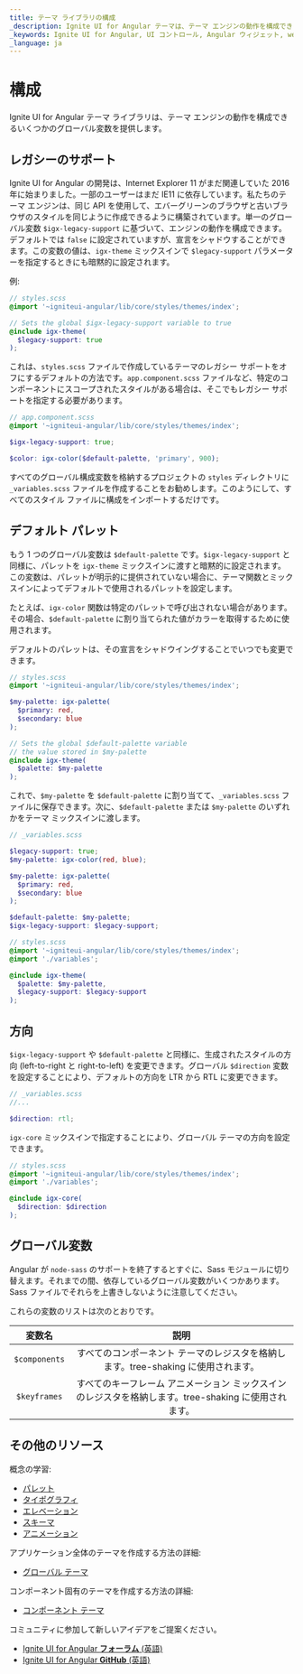 ```yaml
---
title: テーマ ライブラリの構成
_description: Ignite UI for Angular テーマは、テーマ エンジンの動作を構成できるいくつかのグローバル変数を提供します。
_keywords: Ignite UI for Angular, UI コントロール, Angular ウィジェット, web ウィジェット, UI ウィジェット, Angular, ネイティブ Angular コンポーネント スイート, ネイティブ Angular コントロール, ネイティブ Angular コンポーネント ライブラリ, ネイティブ Angular コンポーネント, Angular Theming コンポーネント, Angular Theming
_language: ja
---
```


# 構成

<div class="highlight">Ignite UI for Angular テーマ ライブラリは、テーマ エンジンの動作を構成できるいくつかのグローバル変数を提供します。</div>
<div class="divider"></div>

## レガシーのサポート

Ignite UI for Angular の開発は、Internet Explorer 11 がまだ関連していた 2016 年に始まりました。一部のユーザーはまだ IE11 に依存しています。私たちのテーマ エンジンは、同じ API を使用して、エバーグリーンのブラウザと古いブラウザのスタイルを同じように作成できるように構築されています。単一のグローバル変数 `$igx-legacy-support` に基づいて、エンジンの動作を構成できます。デフォルトでは `false` に設定されていますが、宣言をシャドウすることができます。この変数の値は、`igx-theme` ミックスインで `$legacy-support` パラメーターを指定するときにも暗黙的に設定されます。

例:

```scss
// styles.scss
@import '~igniteui-angular/lib/core/styles/themes/index';

// Sets the global $igx-legacy-support variable to true
@include igx-theme(
  $legacy-support: true
);
```

これは、`styles.scss` ファイルで作成しているテーマのレガシー サポートをオフにするデフォルトの方法です。`app.component.scss` ファイルなど、特定のコンポーネントにスコープされたスタイルがある場合は、そこでもレガシー サポートを指定する必要があります。

```scss
// app.component.scss
@import '~igniteui-angular/lib/core/styles/themes/index';

$igx-legacy-support: true;

$color: igx-color($default-palette, 'primary', 900);
```

すべてのグローバル構成変数を格納するプロジェクトの `styles` ディレクトリに `_variables.scss` ファイルを作成することをお勧めします。このようにして、すべてのスタイル ファイルに構成をインポートするだけです。

## デフォルト パレット

もう 1 つのグローバル変数は `$default-palette` です。`$igx-legacy-support` と同様に、パレットを `igx-theme` ミックスインに渡すと暗黙的に設定されます。この変数は、パレットが明示的に提供されていない場合に、テーマ関数とミックスインによってデフォルトで使用されるパレットを設定します。

たとえば、`igx-color` 関数は特定のパレットで呼び出されない場合があります。その場合、`$default-palette` に割り当てられた値がカラーを取得するために使用されます。

デフォルトのパレットは、その宣言をシャドウイングすることでいつでも変更できます。

```scss
// styles.scss
@import '~igniteui-angular/lib/core/styles/themes/index';

$my-palette: igx-palette(
  $primary: red, 
  $secondary: blue
);

// Sets the global $default-palette variable 
// the value stored in $my-palette
@include igx-theme(
  $palette: $my-palette
);
```

これで、`$my-palette` を `$default-palette` に割り当てて、`_variables.scss` ファイルに保存できます。次に、`$default-palette` または `$my-palette` のいずれかをテーマ ミックスインに渡します。

```scss
// _variables.scss

$legacy-support: true;
$my-palette: igx-color(red, blue);

$my-palette: igx-palette(
  $primary: red, 
  $secondary: blue
);

$default-palette: $my-palette;
$igx-legacy-support: $legacy-support;
```

```scss
// styles.scss
@import '~igniteui-angular/lib/core/styles/themes/index';
@import './variables';

@include igx-theme(
  $palette: $my-palette,
  $legacy-support: $legacy-support
);
```

## 方向

`$igx-legacy-support` や `$default-palette` と同様に、生成されたスタイルの方向 (left-to-right と right-to-left) を変更できます。グローバル `$direction` 変数を設定することにより、デフォルトの方向を LTR から RTL に変更できます。


```scss
// _variables.scss
//...

$direction: rtl;
```

`igx-core` ミックスインで指定することにより、グローバル テーマの方向を設定できます。

```scss
// styles.scss
@import '~igniteui-angular/lib/core/styles/themes/index';
@import './variables';

@include igx-core(
  $direction: $direction
);
```

## グローバル変数

Angular が `node-sass` のサポートを終了するとすぐに、Sass モジュールに切り替えます。それまでの間、依存しているグローバル変数がいくつかあります。Sass ファイルでそれらを上書きしないように注意してください。

これらの変数のリストは次のとおりです。

| 変数名 | 説明                                                                 |
|:-------------:|:---------------------------------------------------------------------------:|
| `$components` | すべてのコンポーネント テーマのレジスタを格納します。tree-shaking に使用されます。            |
| `$keyframes`  | すべてのキーフレーム アニメーション ミックスインのレジスタを格納します。tree-shaking に使用されます。  |


<div class="divider"></div>

## その他のリソース
概念の学習:

* [パレット](./palettes.md)
* [タイポグラフィ](./typography.md)
* [エレベーション](./elevations.md)
* [スキーマ](./schemas.md)
* [アニメーション](./animations.md)

アプリケーション全体のテーマを作成する方法の詳細:
* [グローバル テーマ](./global-themes.md)

コンポーネント固有のテーマを作成する方法の詳細:
* [コンポーネント テーマ](./component-themes.md)

コミュニティに参加して新しいアイデアをご提案ください。

* [Ignite UI for Angular **フォーラム** (英語)](https://www.infragistics.com/community/forums/f/ignite-ui-for-angular)
* [Ignite UI for Angular **GitHub** (英語)](https://github.com/IgniteUI/igniteui-angular) 